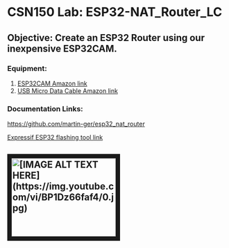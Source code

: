 # CSN150 Lab: ESP32-NAT_Router_LC
## Objective: Create an ESP32 Router using our inexpensive ESP32CAM.
### Equipment:
1. [ESP32CAM Amazon link](https://www.google.com](https://www.amazon.com/Aideepen-ESP32-CAM-Bluetooth-ESP32-CAM-MB-Arduino/dp/B08P2578LV/ref=sr_1_3?crid=4FY0ECFW0ZX7&keywords=ESP32+Cam&qid=1678902050&sprefix=esp32+cam%2Caps%2C240&sr=8-3)https://www.amazon.com/Aideepen-ESP32-CAM-Bluetooth-ESP32-CAM-MB-Arduino/dp/B08P2578LV/ref=sr_1_3?crid=4FY0ECFW0ZX7&keywords=ESP32+Cam&qid=1678902050&sprefix=esp32+cam%2Caps%2C240&sr=8-3)
2. [USB Micro Data Cable Amazon link](https://www.amazon.com/AmazonBasics-Male-Micro-Cable-Black/dp/B0711PVX6Z/ref=sr_1_1_sspa?keywords=micro%2Busb%2Bdata%2Bcable&qid=1678902214&sprefix=Micro%2BUSB%2Bdata%2B%2Caps%2C89&sr=8-1-spons&spLa=ZW5jcnlwdGVkUXVhbGlmaWVyPUFaU0NaUVZHU1RFUlAmZW5jcnlwdGVkSWQ9QTA3NTA4MDVFVERCS01HVlgxM1YmZW5jcnlwdGVkQWRJZD1BMDE4NTE1NTIwWUdONkdWSzU1M1Amd2lkZ2V0TmFtZT1zcF9hdGYmYWN0aW9uPWNsaWNrUmVkaXJlY3QmZG9Ob3RMb2dDbGljaz10cnVl&th=1)
### Documentation Links:
https://github.com/martin-ger/esp32_nat_router

[Expressif ESP32 flashing tool link](https://www.espressif.com/en/support/download/other-tools)

<a href="http://www.youtube.com/watch?feature=player_embedded&v=BP1Dz66faf4&t=46s
" target="_blank"><img src="http://img.youtube.com/vi/BP1Dz66faf4&t=46s/0.jpg" 
alt="[IMAGE ALT TEXT HERE](https://img.youtube.com/vi/BP1Dz66faf4/0.jpg)" width="240" height="180" border="10" /></a>
---

